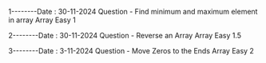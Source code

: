 1--------Date : 30-11-2024
        Question  - Find minimum and maximum element in array
        Array Easy 
        1


2--------Date : 30-11-2024
        Question - Reverse an Array
        Array Easy 
        1.5

3--------Date : 3-11-2024
        Question - Move Zeros to the Ends
        Array Easy 
        2